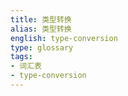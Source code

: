 ```yaml
---
title: 类型转换
alias: 类型转换
english: type-conversion
type: glossary
tags:
- 词汇表
- type-conversion
---
```

